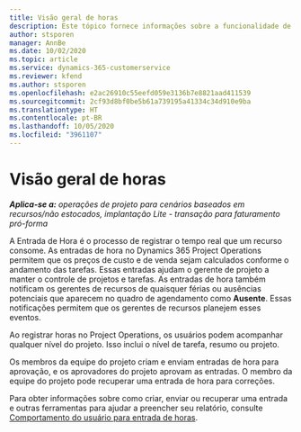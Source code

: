 ```yaml
---
title: Visão geral de horas
description: Este tópico fornece informações sobre a funcionalidade de horas no Dynamics 365 Project Operations.
author: stsporen
manager: AnnBe
ms.date: 10/02/2020
ms.topic: article
ms.service: dynamics-365-customerservice
ms.reviewer: kfend
ms.author: stsporen
ms.openlocfilehash: e2ac26910c55eefd059e3136b7e8821aad411539
ms.sourcegitcommit: 2cf93d8bf0be5b61a739195a41334c34d910e9ba
ms.translationtype: HT
ms.contentlocale: pt-BR
ms.lasthandoff: 10/05/2020
ms.locfileid: "3961107"
---
```

# <a name="time-overview"></a>Visão geral de horas

_**Aplica-se a:** operações de projeto para cenários baseados em recursos/não estocados, implantação Lite - transação para faturamento pró-forma_

A Entrada de Hora é o processo de registrar o tempo real que um recurso consome. As entradas de hora no Dynamics 365 Project Operations permitem que os preços de custo e de venda sejam calculados conforme o andamento das tarefas. Essas entradas ajudam o gerente de projeto a manter o controle de projetos e tarefas. As entradas de hora também notificam os gerentes de recursos de quaisquer férias ou ausências potenciais que aparecem no quadro de agendamento como **Ausente**. Essas notificações permitem que os gerentes de recursos planejem esses eventos.

Ao registrar horas no Project Operations, os usuários podem acompanhar qualquer nível do projeto. Isso inclui o nível de tarefa, resumo ou projeto.

Os membros da equipe do projeto criam e enviam entradas de hora para aprovação, e os aprovadores do projeto aprovam as entradas. O membro da equipe do projeto pode recuperar uma entrada de hora para correções.

Para obter informações sobre como criar, enviar ou recuperar uma entrada e outras ferramentas para ajudar a preencher seu relatório, consulte [Comportamento do usuário para entrada de horas](ui-behavior-time.md).

